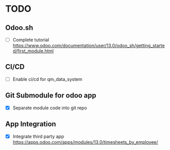 # TODO

## Odoo.sh

- [ ] Complete tutorial https://www.odoo.com/documentation/user/13.0/odoo_sh/getting_started/first_module.html

## CI/CD

- [ ] Enable ci/cd for qm_data_system

## Git Submodule for odoo app

- [x] Separate module code into git repo

## App Integration

- [x] Integrate third party app https://apps.odoo.com/apps/modules/13.0/timesheets_by_employee/